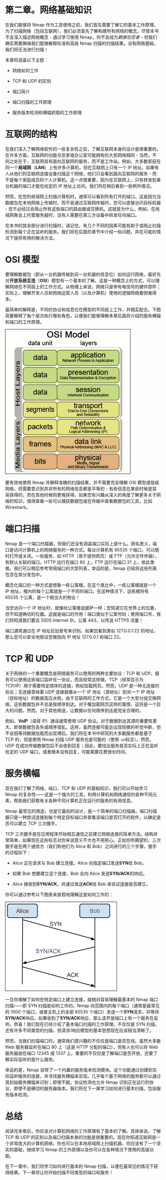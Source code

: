# 第二章。网络基础知识

在我们能够将 Nmap 作为工具使用之前，我们首先需要了解它的基本工作原理。为了扫描网络（包括互联网），我们必须首先了解构建所有网络的概念。尽管本书不会深入描述网络概念 - 通过学习使用 Nmap，你不会成为*数据包忍者* - 但我们确实需要确保我们能够解释标准和高级 Nmap 扫描的扫描结果。没有网络基础，我们将无法进行扫描！

本章将涵盖以下主题：

+   网络如何工作

+   TCP 和 UDP 的区别

+   端口简介

+   端口扫描的工作原理

+   服务版本检测和横幅抓取的工作原理

# 互联网的结构

在我们深入了解网络软件的一些复杂性之前，了解互联网本身的设计是很重要的。在许多方面，互联网的功能与您家或办公室可能拥有的大型网络相同 - 当然，不同之处在于，互联网具有面向互联网的服务，而不是工作站。例如，大多数家庭在同一个**局域网**（**LAN**）上有许多计算机，但在互联网上只有一个 IP 地址。如果有人从他们的互联网连接设备扫描这个网络，他们只会看到面向互联网的服务 - 而不是每个家庭成员的个人计算机。这一点很重要，因为在互联网上，只有转发到某台机器的端口才能在给定的 IP 地址上访问。我们将在稍后看到一些例外情况。

然而，在您的局域网上扫描计算机时，通常可以看到所有打开的端口。这是因为当数据包在本地网络上传输时，而不是通过互联网传输时，您可以直接访问目标机器 - 您不必经过会阻止所有这些端口的路由器或交换机。这就是为什么，例如，在局域网聚会上托管服务器时，没有人需要在第三方设备中转发任何端口。

在本书的其余部分进行扫描时，请记住，有几个不同的因素可能有助于或阻止扫描检测到每个正在监听的服务。我们将在后面的章节中介绍一些问题，并在可能的情况下提供有用的解决方法。

# OSI 模型

要理解数据包（即从一台机器传输到另一台机器的信息位）如何运行网络，最好先对**开放系统互连**（**OSI**）模型有一个基本的了解。这是一种概念上的方式，可以理解网络在不同层上的工作方式。从物理上来说，网络只是带有电信号的硬件部件；实际上，理解开发人员和网络运营人员（以及计算机）使用的逻辑网络要困难得多。

最简单的解释是，不同的协议和信息位在模型的不同层上工作，并相互配合。下图简要解释了每个层次执行哪些角色，以便我们能够理解本章后面将介绍的服务横幅和端口的工作原理。

![OSI 模型](img/4065OS_02_01.jpg)

要有效地使用 Nmap 并解释准确的扫描结果，并不需要完全理解 OSI 模型或低级网络，但需要意识到并非所有的网络信息都是平等的 - 有些信息在某些时候是容易获得的，而在其他时候则更难获得。如果您有兴趣从深入的角度了解更多关于网络的知识，值得查看一些可以捕获数据包或在传输中查看数据包的工具，比如 Wireshark。

# 端口扫描

Nmap 是一个端口扫描器，但我们还没有涵盖端口实际上是什么。顾名思义，端口是访问计算机上的网络服务的一种方式。每台计算机有 65535 个端口，可以随时打开或关闭。一些服务，如 HTTP（用于提供网页）或 FTP（允许文件传输），有默认关联的端口。HTTP 运行在端口 80 上，FTP 运行在端口 21 上，依此类推。我们可以稍后参考常用端口的大型列表，幸运的是，Nmap 已经将这些列表包含在其分发包中。

概念化端口的一种方式是想象一栋公寓楼。在这个类比中，一栋公寓楼就是一个 IP 地址，楼内的每个公寓就是一个不同的端口。在这种情况下，这栋楼将有 65535 个公寓，是一个相当大的物业！

当您访问一个 IP 地址时，就像给公寓楼送披萨一样；您知道它在世界上的位置，但不知道确切的位置。这就是端口的作用！端口类似于公寓号码；使用端口号，我们将知道我们要去 5505 Internet St，公寓 443，以传送 HTTPS 流量！

端口通常通过在 IP 地址后加冒号来识别。如果您看到类似 127.0.0.1:22 的地址，那么您可以安全地假设您被指向 IP 地址 127.0.0.1 和端口 22。

# TCP 和 UDP

关于网络的一个重要概念是网络服务可以使用的两种主要协议：TCP 和 UDP。服务可以使用这些端口监听任一协议，而且经常这样做。TCP（经常显示为 TCP/IP）用于需要特定顺序的连接，例如加载网页。然而，UDP 是一种无连接的协议；无连接意味着 UDP 连接就像从一个 IP 地址（源地址）到另一个 IP 地址（目标地址）的数据高压水枪。由于互联网的工作方式，它是一个大型分组交换网络，这些数据包并不总是按顺序到达。对于像加载网页这样的事情，这将是一个巨大的问题。然而，对于其他用途，让数据以任何顺序到达是完全合理的。

例如，**VoIP**（语音 IP）通话通常使用 UDP 协议。对于数据到达其源的重要性更大，即使数据包丢失或顺序错乱。这样，虽然连接可能会出现轻微的听觉中断，但不会因等待数据加载而出现滞后。我们将在本书中研究的大多数服务都是基于 TCP 的，但是使用 Nmap 扫描 UDP 服务也是可能的（使用`-sU`标志）。然而，UDP 在成功传输数据包后不会收到回复；因此，要找出服务是否实际上正在监听给定的 UDP 端口，或者根本没有回复，可能需要花费很长时间。

# 服务横幅

现在我们了解了网络、端口、TCP 和 UDP 的基础知识，我们可以开始学习 Nmap 的复杂性——这是一个强大的工具，利用计算机和网络通信的各种不同元素，帮助我们获取有关各种不同计算机正在运行的服务的有用信息。

Nmap 最常见的用途，也是它最初的设计，是一个简单的端口扫描器。端口扫描器只是一种尝试连接到每个特定目标端口并查看该端口是否打开的软件，以确定是否可以建立 TCP 三次握手。

TCP 三次握手是在应用程序开始相互通信之前建立网络连接的简单方法。结构非常简单，如果现在这些标志对你来说意义不大也不用担心。正如你所期望的，三次握手是在两个通信方（我们称他们为 Alice 和 Bob）之间进行的三个步骤。握手的过程如下：

+   Alice 正在请求与 Bob 建立连接。Alice 向指定端口发送**SYN**给 Bob。

+   如果 Bob 想要建立这个连接，Bob 会向 Alice 发送**SYN/ACK**的响应。

+   Alice 接收到**SYN/ACK**，并通过发送**ACK**给 Bob 来验证连接是否建立。

你可以通过参考以下图表来直观地理解这是如何工作的：

![服务横幅](img/4065OS_02_02.jpg)

一旦你理解了如何在特定端口上建立连接，就相对容易理解最基本的 Nmap 端口扫描——即 SYN 扫描是如何工作的。Nmap 向范围内的每个端口（通常是最常见的 1000 个端口，或者主机上的全部 65535 个端口）发送一个**SYN**请求，并等待**SYN/ACK**响应。如果收到了**SYN/ACK**响应，那么该开放端口上有一个服务在监听。恭喜！我们现在已经介绍了基本端口扫描的工作原理。不仅仅是 SYN 扫描，还有许多不同类型的扫描，但请求/响应模型的基本思想现在应该相当清晰了。

然而，当我们扫描端口时，通常我们感兴趣的不仅仅是端口是否在线。虽然大多数 Web 服务器监听在端口 80 上（这是 HTTP 分配的端口），但有人也可以将 Web 服务器放在端口 12345 或 1337 上。重要的不仅仅是了解端口是否开放，还要了解实际监听的是什么服务。

幸运的是，Nmap 自带了一个内置的服务版本检测模块。这个功能通过创建到实际监听服务的连接，并寻找服务横幅来实现。几乎每个基于网络的服务都可以通过其初始服务横幅来识别；即使不能，协议检测也允许 Nmap 识别正在运行的协议，即使不是确切的服务器版本。我们将在下一章学习如何进行基本扫描，包括服务版本检测。

# 总结

阅读完本章后，你应该对计算机网络的工作原理有了基本的了解。具体来说，了解 TCP 和 UDP 的区别以及端口扫描本身的功能是很重要的。现在你知道互联网是一个非常庞大的计算机网络，你也可以在本地局域网上扫描机器，你应该有了一个坚实的基础，继续学习 Nmap 的工作原理以及你可以在各种情况下使用的高级功能。

在下一章中，我们将学习如何进行基本的 Nmap 扫描，以便在最常见的情况下获得结果。下一章将让你开始扫描不同类型的端口和服务！
